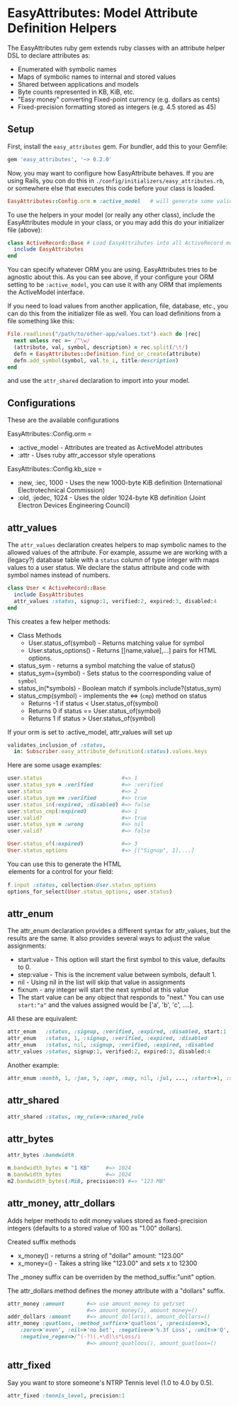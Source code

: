 # EasyAttributes: Model Attribute Definition Helpers

The EasyAttributes ruby gem extends ruby classes with an attribute helper
DSL to declare attributes as:

  * Enumerated with symbolic names
  * Maps of symbolic names to internal and stored values
  * Shared between applications and models
  * Byte counts represented in KB, KiB, etc.
  * "Easy money" converting Fixed-point currency (e.g. dollars as cents)
  * Fixed-precision formatting stored as integers (e.g. 4.5 stored as 45)

## Setup

First, install the ``easy_attributes`` gem. For bundler, add this to
your Gemfile:

```ruby
gem 'easy_attributes', '~> 0.2.0'
```

Now, you may want to configure how EasyAttribute behaves. If you are
using Rails, you con do this in
`./config/initializers/easy_attributes.rb`, or somewhere else that
executes this code before your class is loaded.

```ruby
EasyAttributes::Config.orm = :active_model   # will generate some validations, etc.
```

To use the helpers in your model (or really any other class), include
the EasyAttributes module in your class, or you may add this do your
initializer file (above):

```ruby
class ActiveRecord::Base # Load EasyAttributes into all ActiveRecord models:
  include EasyAttributes
end
```

You can specify whatever ORM you are using. EasyAttributes tries to be
agnostic about this. As you can see above, if your configure your ORM
setting to be `:active_model`, you can use it with any ORM that
implements the ActiveModel interface.

If you need to load values from another application, file, database,
etc., you can do this from the initializer file as well. You can load
definitions from a file something like this:

```ruby
File.readlines("/path/to/other-app/values.txt").each do |rec|
  next unless rec =~ /^\w/
  (attribute, val, symbol, description) = rec.split(/\t/)
  defn = EasyAttributes::Definition.find_or_create(attribute)
  defn.add_symbol(symbol, val.to_i, title:description)
end
```

and use the `attr_shared` declaration to import into your model.

## Configurations

These are the available configurations

EasyAttributes::Config.orm =

  * :active_model - Attributes are treated as ActiveModel attributes
  * :attr - Uses ruby attr_accessor style operations

EasyAttributes::Config.kb_size =

  * :new, :iec, 1000 - Uses the new 1000-byte KiB definition (International
Electrotechnical Commission)
  * :old, :jedec, 1024 - Uses the older 1024-byte KB definition (Joint Electron Devices Engineering Council)

## attr_values

The `attr_values` declaration creates helpers to map symbolic names to
the allowed values of the attribute. For example, assume we are working
with a (legacy?) database table with a `status` column of type integer
with maps values to a user status. We declare the status attribute and
code with symbol names instead of numbers.

```ruby
class User < ActiveRecord::Base
  include EasyAttributes
  attr_values :status, signup:1, verified:2, expired:3, disabled:4
end
```

This creates a few helper methods:
 * Class Methods
   * User.status_of(symbol) - Returns matching value for symbol
   * User.status_options() - Returns [[name,value],...] pairs for HTML
options.
 * status_sym - returns a symbol matching the value of status()
 * status_sym=(symbol) - Sets status to the coorresponding value of
`symbol`
 * status_in(*symbols) - Boolean match if symbols.include?(status_sym)
 * status_cmp(symbol) - implements the <=> (`cmp`) method on status
   * Returns -1 if status < User.status_of(symbol)
   * Returns  0 if status == User.status_of(symbol)
   * Returns 1 if status > User.status_of(symbol)

If your orm is set to :active_model, attr_values will set up
```ruby
validates_inclusion_of :status, 
  in: Subscriber.easy_attribute_definition(:status).values.keys
```

Here are some usage examples:

```ruby
user.status                         #=> 1
user.status_sym = :verified         #=> :verified
user.status                         #=> 2
user.status_sym == :verified        #=> true
user.status_in(:expired, :disabled) #=> false
user.status_cmp(:expired)           #=> 1
user.valid?                         #=> true
user.status_sym = :wrong            #=> nil
user.valid?                         #=> false

User.status_of(:expired)            #=> 3
User.status_options                 #=> [["Signup", 1],...]
```

You can use this to generate the HTML <option> elements for a <select>
control for your field:

```ruby
f.input :status, collection:User.status_options
options_for_select(User.status_options, user.status)
```

## attr_enum

The attr_enum declaration provides a different syntax for attr_values,
but the results are the same. It also provides several ways to adjust
the value assignments:

 * start:value - This option will start the first symbol to this value,
defaults to 0.
 * step:value - This is the increment value between symbols, default 1.
 * nil - Using nil in the list will skip that value in assignments
 * fixnum - any integer will start the next symbol at this value
 * The start value can be any object that responds to "next." You can
use `start:"a"` and the values assigned would be ['a', 'b', 'c', ....].

All these are equivalent:
```ruby
attr_enum   :status, :signup, :verified, :expired, :disabled, start:1
attr_enum   :status, 1, :signup, :verified, :expired, :disabled
attr_enum   :status, nil, :signup, :verified, :expired, :disabled
attr_values :status, signup:1, verified:2, expired:3, disabled:4
```

Another example:
```ruby
attr_enum :month, 1, :jan, 5, :apr, :may, nil, :jul, ..., :start=>1, :step=>1
```

## attr_shared

```ruby
attr_shared :status, :my_rule=>:shared_rule
```

## attr_bytes

```ruby
attr_bytes :bandwidth

m.bandwidth_bytes = "1 KB"     #=> 1024
m.bandwidth_bytes              #=> 1024
m2.bandwidth_bytes(:MiB, precision:0) #=> "123 MB"
```

## attr_money, attr_dollars

Adds helper methods to edit money values stored as fixed-precision
integers (defaults to a stored value of 100 as "1.00" dollars).

Created suffix methods 
 * x_money() - returns a string of "dollar" amount: "123.00"
 * x_money=() - Takes a string like "123.00" and sets x to 12300

The _money suffix can be overriden by the method_suffix:"unit" option.

The attr_dollars method defines the money attribute with a "dollars" suffix.

```ruby
attr_money :amount       #=> use amount_money to get/set
                         #=> amount_money(), amount_money=()
addr_dollars :amount     #=> amount_dollars(), amount_dollars=()
attr_money :quatloos, :method_suffix=>'quatloos', :precision=>3,
    :zero=>'even', :nil=>'no bet', :negative=>'%.3f Loss', :unit=>'Q',
    :negative_regex=>/^(-?)(.+\d)\s*Loss/i
                         #=> amount_quatloos(), amount_quatloos=()
```

## attr_fixed

Say you want to store someone's NTRP Tennis level (1.0 to 4.0 by 0.5).

```ruby
attr_fixed :tennis_level, precision:1
```
